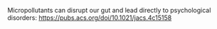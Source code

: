 
Micropollutants can disrupt our gut and lead directly to psychological disorders: https://pubs.acs.org/doi/10.1021/jacs.4c15158
